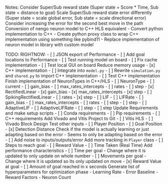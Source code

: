 Notes:
    Consider Super/Sub reward state (Super state = Score * Time, Sub state = distance to goal)
    Scale Super/Sub reward state error differently (Super state = scale global error, Sub state = scale directional error)
    Consider increasing the error for the second best move in the path
    Conversion of nengo neuron model to C++ HLS equivalent
        - Convert python implementation to C++
        - Create python proxy class to wrap C++ implementation using something like pybind11
        - Replace implementation of neuron model in library with custom model

TODO:
    RIGHTNOW:
        - [ ] JSON export of Performance
        - [ ] Add goal locations to Performance
        - [ ] Test running model on board
        - [ ] Fix cache implementation
        - [ ] Test local GUI on board
    Reduce memory usage
        - [x] C++ implementation
        - [ ] Integrate into `model.py`
            - [ ] Rewrite `simulation.py` and `shared.py` to import C++ implementation
        - [ ] Test C++ implementation 
    Finish implementation of NeuronTypes in C++/HLS
        - [ ] NeuronType
            - [ ] current
            - [ ] gain_bias
            - [ ] max_rates_intercepts
            - [ ] rates
            - [ ] step
        - [x] RectifiedLinear
            - [x] gain_bias
            - [x] max_rates_intercepts
            - [x] step
        - [ ] SpikingRectifiedLinear
            - [ ] rates
            - [x] step
        - [ ] LIF
            - [ ] LIFRate
                - [ ] gain_bias
                - [ ] max_rates_intercepts
                - [ ] rates
                - [ ] step
            - [ ] step
        - [ ] AdaptiveLIF
            - [ ] AdaptiveLIFRate
                - [ ] step
            - [ ] step
    Update Requirements and make setup scripts
        - [ ] Conda requirements
        - [ ] Pip requirements
        - [ ] C++ requirements
    Add Vivado and Vitis Project to Git
        - [ ] Vitis HLS
        - [ ] Vivado Block Design
    Test other inputs
        - [ ] Player Position
        - [ ] Goal Position
        - [x] Detection Distance
    Check if the model is actually learning or just adapting based on the error
        - Seems to only be adapting based on the error
        - [ ] Add noise to inputs/outputs/error
    Add more tracking in `Player` class
        - [ ] Steps to reach goal
        - [ ] Reward Value
        - [ ] Time Taken (Real Time)
    Add performance characteristics
        - [ ] Time per goal
            - Change where it is updated to only update on whole number
        - [ ] Movements per goal
            - Change where it is updated so its only updated on move
        - [x] Reward Value at goal
        - [ ] Amount of goal reached in x seconds
    Generate list of hyperparameters for optimization phase
        - Learning Rate
        - Error Baseline
        - Reward Factors
        - Neuron Count